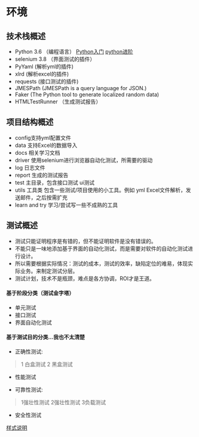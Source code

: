 # 环境


## 技术栈概述
- Python 3.6  （编程语言）
   [Python入门](https://www.imooc.com/learn/177) [python进阶](https://www.imooc.com/learn/317)
- selenium 3.8 （界面测试的插件）
- PyYaml (解析yml的插件)
- xlrd (解析excel的插件)
- requests (接口测试的插件)
- JMESPath  (JMESPath is a query language for JSON.)
- Faker (The Python tool to generate localized random data)
- HTMLTestRunner （生成测试报告）


## 项目结构概述
- config支持yml配置文件
- data 支持Excel的数据导入
- docs 相关学习文档
- driver 使用selenium进行浏览器自动化测试，所需要的驱动
- log 日志文件
- report 生成的测试报告
- test 主目录，包含接口测试 ui测试
- utils 工具类 包含一些测试/项目使用的小工具。例如 yml  Excel文件解析，发送邮件，之后按需扩充
- learn and try 学习/尝试写一些不成熟的工具



## 测试概述
- 测试只能证明程序是有错的，但不能证明软件是没有错误的。
- 不能只是一味地添加基于界面的自动化测试，而是需要对软件的自动化测试进行设计。
- 所以需要根据实际情况：测试的成本，测试的效率，缺陷定位的难易，体现实际业务。来制定测试分层。
- 测试计划，技术不是瓶颈，难点是各方协调，ROI才是王道。
#### 基于阶段分类（测试金字塔）
     
- 单元测试
- 接口测试
- 界面自动化测试
     
#### 基于测试目的分类...我也不太清楚
- 正确性测试: 
> 1 白盒测试 2 黑盒测试

- 性能测试
    
- 可靠性测试: 
> 1强壮性测试 2强壮性测试 3负载测试
    
- 安全性测试
    
    
    
[样式说明](https://www.cnblogs.com/liugang-vip/p/6337580.html)    


